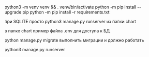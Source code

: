 python3 -m venv venv && . venv/bin/activate python -m pip install --upgrade pip python -m pip install -r requirements.txt

при SQLITE просто python3 manage.py runserver из папки chart


в папке chart пример файла .env для доступа к БД

python manage.py migrate выполнить миграции и должно работать

python3 manage.py runserver
